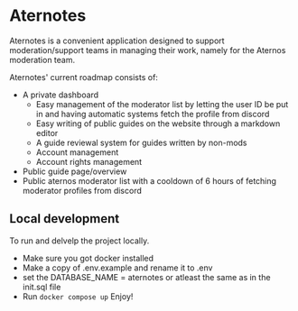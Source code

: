 # Aternotes
Aternotes is a convenient application designed to support moderation/support teams in managing their work, namely for the Aternos moderation team.

Aternotes' current roadmap consists of:
- A private dashboard
  - Easy management of the moderator list by letting the user ID be put in and having automatic systems fetch the profile from discord
  - Easy writing of public guides on the website through a markdown editor
  - A guide reviewal system for guides written by non-mods
  - Account management
  - Account rights management
- Public guide page/overview
- Public aternos moderator list with a cooldown of 6 hours of fetching moderator profiles from discord

## Local development
To run and delvelp the project locally. 
- Make sure you got docker installed
- Make a copy of .env.example and rename it to .env
- set the DATABASE_NAME = aternotes or atleast the same as in the init.sql file
- Run `docker compose up` 
Enjoy! 